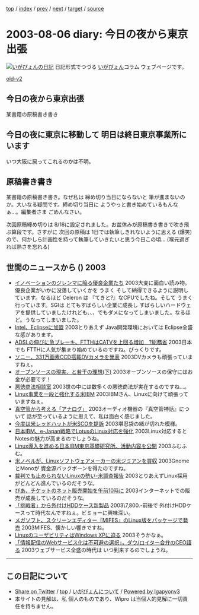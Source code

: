 [top](../index.html) 
 / [index](index.html) 
 / [prev](ig030731.html) 
 / [next](ig030808.html) 
 / [target](http://www.igapyon.jp/igapyon/diary/2003/ig030806.html) 
 / [source](https://github.com/igapyon/diary/blob/master/2003/ig030806.src.md) 

2003-08-06 diary: 今日の夜から東京出張
=====================================================================================================
[![いがぴょんの日記](http://www.igapyon.jp/igapyon/diary/images/iga200306s.jpg "いがぴょん")](http://www.igapyon.jp/igapyon/diary/memo/memoigapyon.html) 日記形式でつづる [いがぴょん](http://www.igapyon.jp/igapyon/diary/memo/memoigapyon.html)コラム ウェブページです。

[old-v2](ig030806-orig.html)

## 今日の夜から東京出張

某書籍の原稿書き書き


## 今日の夜に東京に移動して 明日は終日東京事業所にいます

いつ大阪に戻ってこれるのかは不明。

## 原稿書き書き

某書籍の原稿書き書き。なぜ私は 締め切り当日にならないと 筆が進まないのか。大いなる疑問です。締め切り当日に ようやっと書き始めているもんなぁ…。編集者さま ごめんなさい。

次回原稿締め切りは 8/18に設定されました。お盆休みが原稿書き書きで吹き飛ぶ算段です。さすがに 次回の原稿は 1日では執筆しきれないように思える (爆笑) ので、何かしら計画性を持って執筆していきたいと思う今日この頃… (喉元過ぎれば熱さを忘れる)

## 世間のニュースから () 2003

* [イノベーションのジレンマに陥る優良企業たち](http://japan.cnet.com/svc/rss?id=1285.47861.60205)  2003大変に面白い読み物。優良企業がいかに没落していくかを うまく そして納得できるように説明しています。なるほど Celeron は 『てきと?』なCPUでしたね。そして うまく行っています。SGIは とてもすばらしい企業に成長し すばらしいハードウェアを提供していましたけれども、、、でもダメになってしまいました。なるほど。うなってしまいました。
* [Intel、Eclipseに加盟](http://www.zdnet.co.jp/news/0307/31/nebt_09.html)  2003とりあえず Java開発環境においては Eclipse全盛な感があります。
* [ADSLの伸びに急ブレーキ、FTTHはCATVを上回る増加　?総務省](http://www.zdnet.co.jp/broadband/0307/31/lp08.html)  2003日本でも FTTHに人気が集まり始めているのですね。びっくりです。
* [ソニー、331万画素CCD搭載DVカメラを発表](http://www.zdnet.co.jp/news/0307/31/njbt_01.html)  2003DVカメラも頑張っていますねぇ。
* [オープンソースの現実、と若干の理想(下)](http://japan.linux.com/opensource/03/07/31/190257.shtml)  2003オープンソースの保守にはお金が必要です！
* [悪徳商法相談室](http://www.akutokusos.com/)  2003世の中には数多くの悪徳商法が実在するのですね…。
* [Linux事業を一段と強化する米IBM](http://japan.cnet.com/news/ent/story/0,2000047623,20060302,00.htm)  2003IBMさん、Linuxに向けて頑張っていますねぇ。
* [真空管から考える「アナログ」](http://www.zdnet.co.jp/news/0308/04/cjad_kodera.html)  2003オーディオ機器の『真空管神話』について 話が至っているように思えて、私は面白く感じました。
* [今度は米レッドハットが米SCOを提訴](http://japan.cnet.com/news/ent/story/0,2000047623,20060310,00.htm)  2003堪忍袋の緒が切れた模様。
* [日本IBM、e-Japan戦略でLotusのLinux対応を強化](http://japan.cnet.com/news/ent/story/0,2000047623,20060334,00.htm)  2003Linux対応するとNotesの魅力が高まるのでしょうね。
* [Linux導入を進める日本IBM東京基礎研究所、活動内容を公開](http://japan.cnet.com/news/ent/story/0,2000047623,20060333,00.htm)  2003ふむふむ。
* [米ノベルが、Linuxソフトウェアメーカーの米ジミアンを買収](http://japan.cnet.com/svc/rss?id=1261.47623.60311)  2003GnomeとMonoが 資金源バックボーンを得たのですね。
* [裁判でも止められないLinuxの勢い-米調査報告](http://japan.cnet.com/svc/rss?id=1261.47623.60317)  2003とりあえずLinux採用がどんどん進んでいるのだそうな。
* [ぴあ、チケットのネット販売開始を午前10時に](http://www.zdnet.co.jp/news/0308/05/njbt_06.html)  2003インターネットでの販売が成長しているのだそうな。
* [「挑戦者」から外付けHDDケース新製品](http://www.zdnet.co.jp/products/0308/05/iodata.html)  2003\7,800.-前後で 外付けHDDケースって時代なんですねぇ。ビミョーに興味深い。
* [メガソフト、スクリーンエディター『MIFES』のLinux版をパッケージで発売](http://linux.ascii24.com/linux/news/today/2003/08/05/645332-000.html)  2003MIFES、懐かしい響きですね。
* [LinuxのユーザビリティはWindows XPに迫る](http://www.zdnet.co.jp/enterprise/0308/05/epi01.html)  2003そうかなぁ。
* [「情報配信のWebサービス化は不可避の選択」，ダウ/ロイター合弁のCEO語る](http://itpro.nikkeibp.co.jp/free/NC/NEWS/20030804/6/)  2003ウェブサービス全盛の時代は いつ到来するのでしょうね。


----------------------------------------------------------------------------------------------------

## この日記について

* [Share on Twitter](https://twitter.com/intent/tweet?hashtags=igapyon%2Cdiary%2C%E3%81%84%E3%81%8C%E3%81%B4%E3%82%87%E3%82%93&text=%E4%BB%8A%E6%97%A5%E3%81%AE%E5%A4%9C%E3%81%8B%E3%82%89%E6%9D%B1%E4%BA%AC%E5%87%BA%E5%BC%B5&url=http%3A%2F%2Fwww.igapyon.jp%2Figapyon%2Fdiary%2F2003%2Fig030806.html) / [top](../index.html) / [いがぴょんについて](http://www.igapyon.jp/igapyon/diary/memo/memoigapyon.html) / [Powered by Igapyonv3](https://github.com/igapyon/igapyonv3)
* 本サイトの見解は、私 個人のものであり、Wipro は当個人的見解に一切責任を持ちません。 
